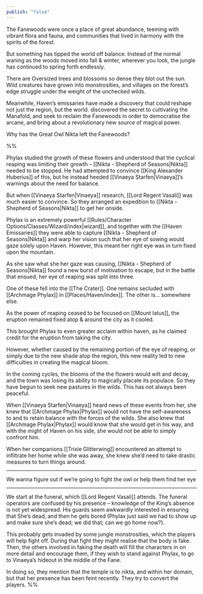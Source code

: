 ```yaml
---
publish: "false"
---
```

The Fanewoods were once a place of great abundance, teeming with vibrant flora and fauna, and communities that lived in harmony with the spirits of the forest.

But something has tipped the world off balance. Instead of the normal waning as the woods moved into fall & winter, wherever you look, the jungle has continued to spring forth endlessly.

There are Oversized trees and blossoms so dense they blot out the sun. Wild creatures have grown into monstrosities, and villages on the forest’s edge struggle under the weight of the unchecked wilds.

Meanwhile, Haven’s emissaries have made a discovery that could reshape not just the region, but the world.  discovered the secret to cultivating the Manafold, and seek to reclaim the Fanewoods in order to democratise the arcane, and bring about a revolutionary new source of magical power.

Why has the Great Owl Nikta left the Fanewoods?

%%


Phylax studied the growth of these flowers and understood that the cyclical reaping was limiting their growth – [[Nikta - Shepherd of Seasons|Nikta]] needed to be stopped. He had attempted to convince [[King Alexander Huberius]] of this, but he instead heeded [[Vinaeya Starfen|Vinaeya]]’s warnings about the need for balance.

But when [[Vinaeya Starfen|Vinaeya]] research, [[Lord Regent Vasali]] was much easier to convince. So they arranged an expedition to [[Nikta - Shepherd of Seasons|Nikta]] to get her onside.

Phylax is an extremely powerful [[Rules/Character Options/Classes/Wizard/index|wizard]], and together with the [[Haven Emissaries]] they were able to capture [[Nikta - Shepherd of Seasons|Nikta]] and warp her vision such that her eye of sowing would gaze solely upon Haven. However, this meant her right eye was in turn fixed upon the mountain.

As she saw what she her gaze was causing, [[Nikta - Shepherd of Seasons|Nikta]] found a new burst of motivation to escape, but in the battle that ensued, her eye of reaping was split into three.

One of these fell into the [[The Crater]]. One remains secluded with [[Archmage Phylax]] in [[Places/Haven/index]]. The other is… somewhere else.

As the power of reaping ceased to be focused on [[Mount Iatus]], the eruption remained fixed atop & around the city as it cooled.

This brought Phylax to even greater acclaim within haven, as he claimed credit for the eruption from taking the city.

However, whether caused by the remaining portion of the eye of reaping, or simply due to the new shade atop the region, this new reality led to new difficulties in creating the magical bloom.

In the coming cycles, the blooms of the the flowers would wilt and decay, and the town was losing its ability to magically placate its populace. So they have begun to seek new pastures in the wilds. This has not always been peaceful.

When [[Vinaeya Starfen|Vinaeya]] heard news of these events from her, she knew that [[Archmage Phylax|Phylax]] would not have the self-awareness to and to retain balance with the forces of the wilds. She also knew that [[Archmage Phylax|Phylax]] would know that she would get in his way, and with the might of Haven on his side, she would not be able to simply confront him.

When her companions [[Trixie Glitterwing]] encountered an attempt to infiltrate her home while she was away, she knew she’d need to take drastic measures to turn things around.

***

We wanna figure out if we’re going to fight the owl or help them find her eye

***

We start at the funeral, which [[Lord Regent Vasali]] attends. The funeral operators are confused by his presence – knowledge of the King’s absence is not yet widespread. His guards seem awkwardly interested in ensuring that She’s dead, and then he gets bored (Phylax just said we had to show up and make sure she’s dead; we did that; can we go home now?).

This probably gets invaded by some jungle monstrosities, which the players will help fight off. During that fight they might realise that the body is fake. Then, the others involved in faking the death will fill the characters in on more detail and encourage them, if they wish to stand against Phylax, to go to Vinaeya’s hideout in the middle of the Fane.

In doing so, they mention that the temple is to nikta, and within her domain, but that her presence has been feint recently. They try to convert the players.
%%